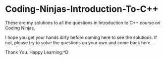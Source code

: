 # Coding-Ninjas-Introduction-To-C++

These are my solutions to all the questions in Introduction to C++ course on Coding Ninjas.

I hope you get your hands dirty before coming here to see the solutions. If not, please try to solve the questions on your own and come back here.

Thank You. Happy Learning:^D
